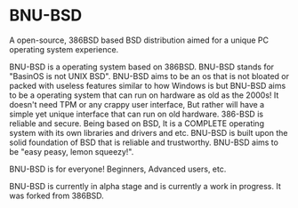 # BNU-BSD

A open-source, 386BSD based BSD distribution aimed for a unique PC operating system experience.

BNU-BSD is a operating system based on 386BSD. BNU-BSD stands for "BasinOS is not UNIX BSD". BNU-BSD aims to be an os that is not bloated or packed with useless features similar to how Windows is but BNU-BSD aims to be a operating system that can run on hardware as old as the 2000s! It doesn't need TPM or any crappy user interface, But rather will have a simple yet unique interface that can run on old hardware. 386-BSD is reliable and secure. Being based on BSD, It is a COMPLETE operating system with its own libraries and drivers and etc. BNU-BSD is built upon the solid foundation of BSD that is reliable and trustworthy. BNU-BSD aims to be "easy peasy, lemon squeezy!". 

BNU-BSD is for everyone! Beginners, Advanced users, etc.

BNU-BSD is currently in alpha stage and is currently a work in progress. It was forked from 386BSD.
